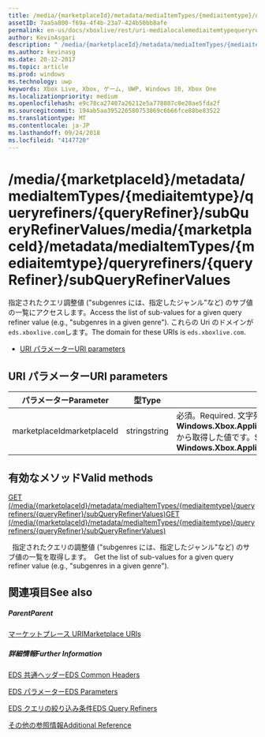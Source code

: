 ```yaml
---
title: /media/{marketplaceId}/metadata/mediaItemTypes/{mediaitemtype}/queryrefiners/{queryRefiner}/subQueryRefinerValues
assetID: 7aa5a800-f69a-4f4b-23a7-424b50bb8afe
permalink: en-us/docs/xboxlive/rest/uri-medialocalemediaitemtypequeryrefinersubqueryrefinervalues.html
author: KevinAsgari
description: " /media/{marketplaceId}/metadata/mediaItemTypes/{mediaitemtype}/queryrefiners/{queryRefiner}/subQueryRefinerValues"
ms.author: kevinasg
ms.date: 20-12-2017
ms.topic: article
ms.prod: windows
ms.technology: uwp
keywords: Xbox Live, Xbox, ゲーム, UWP, Windows 10, Xbox One
ms.localizationpriority: medium
ms.openlocfilehash: e9c78ca27407a26212e5a778807c0e28ae5fda2f
ms.sourcegitcommit: 194ab5aa395226580753869c6b66fce88be83522
ms.translationtype: MT
ms.contentlocale: ja-JP
ms.lasthandoff: 09/24/2018
ms.locfileid: "4147720"
---
```

# <a name="mediamarketplaceidmetadatamediaitemtypesmediaitemtypequeryrefinersqueryrefinersubqueryrefinervalues"></a><span data-ttu-id="6cac4-104">/media/{marketplaceId}/metadata/mediaItemTypes/{mediaitemtype}/queryrefiners/{queryRefiner}/subQueryRefinerValues</span><span class="sxs-lookup"><span data-stu-id="6cac4-104">/media/{marketplaceId}/metadata/mediaItemTypes/{mediaitemtype}/queryrefiners/{queryRefiner}/subQueryRefinerValues</span></span>
<span data-ttu-id="6cac4-105">指定されたクエリ調整値 ("subgenres には、指定したジャンル"など) のサブ値の一覧にアクセスします。</span><span class="sxs-lookup"><span data-stu-id="6cac4-105">Access the list of sub-values for a given query refiner value (e.g., "subgenres in a given genre").</span></span> <span data-ttu-id="6cac4-106">これらの Uri のドメインが`eds.xboxlive.com`します。</span><span class="sxs-lookup"><span data-stu-id="6cac4-106">The domain for these URIs is `eds.xboxlive.com`.</span></span>
 
  * [<span data-ttu-id="6cac4-107">URI パラメーター</span><span class="sxs-lookup"><span data-stu-id="6cac4-107">URI parameters</span></span>](#ID4EV)
 
<a id="ID4EV"></a>

 
## <a name="uri-parameters"></a><span data-ttu-id="6cac4-108">URI パラメーター</span><span class="sxs-lookup"><span data-stu-id="6cac4-108">URI parameters</span></span>
 
| <span data-ttu-id="6cac4-109">パラメーター</span><span class="sxs-lookup"><span data-stu-id="6cac4-109">Parameter</span></span>| <span data-ttu-id="6cac4-110">型</span><span class="sxs-lookup"><span data-stu-id="6cac4-110">Type</span></span>| <span data-ttu-id="6cac4-111">説明</span><span class="sxs-lookup"><span data-stu-id="6cac4-111">Description</span></span>| 
| --- | --- | --- | 
| <span data-ttu-id="6cac4-112">marketplaceId</span><span class="sxs-lookup"><span data-stu-id="6cac4-112">marketplaceId</span></span>| <span data-ttu-id="6cac4-113">string</span><span class="sxs-lookup"><span data-stu-id="6cac4-113">string</span></span>| <span data-ttu-id="6cac4-114">必須。</span><span class="sxs-lookup"><span data-stu-id="6cac4-114">Required.</span></span> <span data-ttu-id="6cac4-115">文字列<b>Windows.Xbox.ApplicationModel.Store.Configuration.MarketplaceId</b>から取得した値です。</span><span class="sxs-lookup"><span data-stu-id="6cac4-115">String value obtained from the <b>Windows.Xbox.ApplicationModel.Store.Configuration.MarketplaceId</b>.</span></span>| 
  
<a id="ID4EWB"></a>

 
## <a name="valid-methods"></a><span data-ttu-id="6cac4-116">有効なメソッド</span><span class="sxs-lookup"><span data-stu-id="6cac4-116">Valid methods</span></span>

[<span data-ttu-id="6cac4-117">GET (/media/{marketplaceId}/metadata/mediaItemTypes/{mediaitemtype}/queryrefiners/{queryRefiner}/subQueryRefinerValues)</span><span class="sxs-lookup"><span data-stu-id="6cac4-117">GET (/media/{marketplaceId}/metadata/mediaItemTypes/{mediaitemtype}/queryrefiners/{queryRefiner}/subQueryRefinerValues)</span></span>](uri-medialocalemediaitemtypequeryrefinersubqueryrefinervaluesget.md)

<span data-ttu-id="6cac4-118">&nbsp;&nbsp;指定されたクエリの調整値 ("subgenres には、指定したジャンル"など) のサブ値の一覧を取得します。</span><span class="sxs-lookup"><span data-stu-id="6cac4-118">&nbsp;&nbsp;Get the list of sub-values for a given query refiner value (e.g., "subgenres in a given genre").</span></span> 
 
<a id="ID4EAC"></a>

 
## <a name="see-also"></a><span data-ttu-id="6cac4-119">関連項目</span><span class="sxs-lookup"><span data-stu-id="6cac4-119">See also</span></span>
 
<a id="ID4ECC"></a>

 
##### <a name="parent"></a><span data-ttu-id="6cac4-120">Parent</span><span class="sxs-lookup"><span data-stu-id="6cac4-120">Parent</span></span> 

[<span data-ttu-id="6cac4-121">マーケットプレース URI</span><span class="sxs-lookup"><span data-stu-id="6cac4-121">Marketplace URIs</span></span>](atoc-reference-marketplace.md)

  
<a id="ID4EMC"></a>

 
##### <a name="further-information"></a><span data-ttu-id="6cac4-122">詳細情報</span><span class="sxs-lookup"><span data-stu-id="6cac4-122">Further Information</span></span> 

[<span data-ttu-id="6cac4-123">EDS 共通ヘッダー</span><span class="sxs-lookup"><span data-stu-id="6cac4-123">EDS Common Headers</span></span>](../../additional/edscommonheaders.md)

 [<span data-ttu-id="6cac4-124">EDS パラメーター</span><span class="sxs-lookup"><span data-stu-id="6cac4-124">EDS Parameters</span></span>](../../additional/edsparameters.md)

 [<span data-ttu-id="6cac4-125">EDS クエリの絞り込み条件</span><span class="sxs-lookup"><span data-stu-id="6cac4-125">EDS Query Refiners</span></span>](../../additional/edsqueryrefiners.md)

 [<span data-ttu-id="6cac4-126">その他の参照情報</span><span class="sxs-lookup"><span data-stu-id="6cac4-126">Additional Reference</span></span>](../../additional/atoc-xboxlivews-reference-additional.md)

   